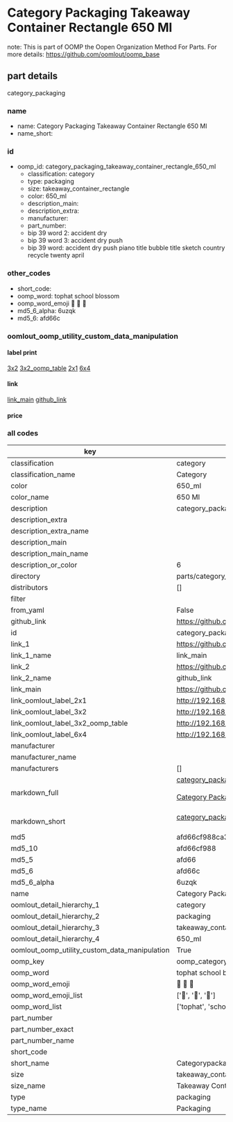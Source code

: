 # Category Packaging Takeaway Container Rectangle 650 Ml  

note: This is part of OOMP the Oopen Organization Method For Parts. For more details: https://github.com/oomlout/oomp_base

##  part details



category_packaging

### name
* name: Category Packaging Takeaway Container Rectangle 650 Ml
* name_short: 
### id
* oomp_id: category_packaging_takeaway_container_rectangle_650_ml
  * classification: category
  * type: packaging
  * size: takeaway_container_rectangle
  * color: 650_ml
  * description_main: 
  * description_extra: 
  * manufacturer: 
  * part_number: 
  * bip 39 word 2: accident dry
  * bip 39 word 3: accident dry push
  * bip 39 word: accident dry push piano title bubble title sketch country recycle twenty april

### other_codes
* short_code: 
* oomp_word: tophat school blossom
* oomp_word_emoji :tophat: :school: :blossom:
* md5_6_alpha: 6uzqk
* md5_6: afd66c






### oomlout_oomp_utility_custom_data_manipulation
#### label print
[3x2](http://192.168.1.245:1112/?label=oomp%206uzqk)
[3x2_oomp_table](http://192.168.1.107:1112/?label=oomp%206uzqk)
[2x1](http://192.168.1.242:1112/?label=oomp%206uzqk)
[6x4](http://192.168.1.55:1112/?label=oomp%206uzqk)    

#### link

[link_main](https://github.com/oomlout/oomlout_oomp_current_version_messy/tree/main/parts/category_packaging_takeaway_container_rectangle_650_ml) [github_link](https://github.com/oomlout/oomlout_oomp_part_src/tree/main/parts/category_packaging_takeaway_container_rectangle_650_ml)                             

#### price







### all codes 
| key | value |  
| --- | --- |  
| classification | category |  
| classification_name | Category |  
| color | 650_ml |  
| color_name | 650 Ml |  
| description | category_packaging |  
| description_extra |  |  
| description_extra_name |  |  
| description_main |  |  
| description_main_name |  |  
| description_or_color | 6  |  
| directory | parts/category_packaging_takeaway_container_rectangle_650_ml |  
| distributors | [] |  
| filter |  |  
| from_yaml | False |  
| github_link | https://github.com/oomlout/oomlout_oomp_part_src/tree/main/parts/category_packaging_takeaway_container_rectangle_650_ml |  
| id | category_packaging_takeaway_container_rectangle_650_ml |  
| link_1 | https://github.com/oomlout/oomlout_oomp_current_version_messy/tree/main/parts/category_packaging_takeaway_container_rectangle_650_ml |  
| link_1_name | link_main |  
| link_2 | https://github.com/oomlout/oomlout_oomp_part_src/tree/main/parts/category_packaging_takeaway_container_rectangle_650_ml |  
| link_2_name | github_link |  
| link_main | https://github.com/oomlout/oomlout_oomp_current_version_messy/tree/main/parts/category_packaging_takeaway_container_rectangle_650_ml |  
| link_oomlout_label_2x1 | http://192.168.1.242:1112/?label=oomp%206uzqk |  
| link_oomlout_label_3x2 | http://192.168.1.245:1112/?label=oomp%206uzqk |  
| link_oomlout_label_3x2_oomp_table | http://192.168.1.107:1112/?label=oomp%206uzqk |  
| link_oomlout_label_6x4 | http://192.168.1.55:1112/?label=oomp%206uzqk |  
| manufacturer |  |  
| manufacturer_name |  |  
| manufacturers | [] |  
| markdown_full | [category_packaging_takeaway_container_rectangle_650_ml](https://github.com/oomlout/oomlout_oomp_current_version_messy/tree/main/parts/category_packaging_takeaway_container_rectangle_650_ml)<br>[](https://github.com/oomlout/oomlout_oomp_current_version_messy/tree/main/parts/category_packaging_takeaway_container_rectangle_650_ml)<br>[Category Packaging Takeaway Container Rectangle 650 Ml](https://github.com/oomlout/oomlout_oomp_current_version_messy/tree/main/parts/category_packaging_takeaway_container_rectangle_650_ml)<br><br> |  
| markdown_short | [category_packaging_takeaway_container_rectangle_650_ml](https://github.com/oomlout/oomlout_oomp_current_version_messy/tree/main/parts/category_packaging_takeaway_container_rectangle_650_ml)<br><br> |  
| md5 | afd66cf988ca3c5c75717a415d50e80b |  
| md5_10 | afd66cf988 |  
| md5_5 | afd66 |  
| md5_6 | afd66c |  
| md5_6_alpha | 6uzqk |  
| name | Category Packaging Takeaway Container Rectangle 650 Ml |  
| oomlout_detail_hierarchy_1 | category |  
| oomlout_detail_hierarchy_2 | packaging |  
| oomlout_detail_hierarchy_3 | takeaway_container_rectangle |  
| oomlout_detail_hierarchy_4 | 650_ml |  
| oomlout_oomp_utility_custom_data_manipulation | True |  
| oomp_key | oomp_category_packaging_takeaway_container_rectangle_650_ml |  
| oomp_word | tophat school blossom |  
| oomp_word_emoji | :tophat: :school: :blossom: |  
| oomp_word_emoji_list | [':tophat:', ':school:', ':blossom:'] |  
| oomp_word_list | ['tophat', 'school', 'blossom'] |  
| part_number |  |  
| part_number_exact |  |  
| part_number_name |  |  
| short_code |  |  
| short_name | Categorypackaging |  
| size | takeaway_container_rectangle |  
| size_name | Takeaway Container Rectangle |  
| type | packaging |  
| type_name | Packaging |  
